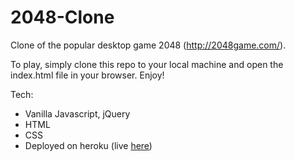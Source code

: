 # 2048-Clone

Clone of the popular desktop game 2048 (http://2048game.com/).

To play, simply clone this repo to your local machine and open the index.html file in your browser. Enjoy!

Tech:
- Vanilla Javascript, jQuery
- HTML
- CSS
- Deployed on heroku (live [here](https://clone-2048-game.herokuapp.com/))
